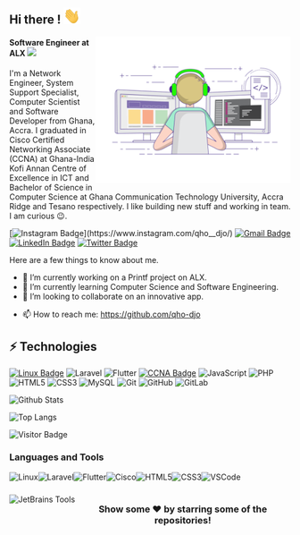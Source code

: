 ## Hi there ! <img src="https://github.com/inspirasiprogrammer/inspirasiprogrammer/blob/main/wave.gif" width="30px">
<img align="right" alt="GIF" src="https://raw.githubusercontent.com/devSouvik/devSouvik/master/gif3.gif" width="350" style="max-width: 100%;">
  <h4> Software Engineer at ALX <img src="https://media.giphy.com/media/WUlplcMpOCEmTGBtBW/giphy.gif" width="30"> </h4>
I'm a Network Engineer, System Support Specialist, Computer Scientist and Software Developer from Ghana, Accra. I graduated in Cisco Certified Networking Associate (CCNA) at Ghana-India Kofi Annan Centre of Excellence in ICT and Bachelor of Science in Computer Science at Ghana Communication Technology University, Accra Ridge and Tesano respectively. I like building new stuff and working  in  team. I am curious 😉.
<br />

[![Instagram Badge](https://img.shields.io/badge/-@qho__djo-001F3F?style=flat-square&logo=instagram&logoColor=white&link=[https://www.instagram.com/qho__djo/](https://www.instagram.com/qho__djo/))](https://www.instagram.com/qho__djo/)
[![Gmail Badge](https://img.shields.io/badge/-kennyfrempong@gmail.com-800000?style=flat-square&logo=Gmail&logoColor=white&link=mailto:kennyfrempong@gmail.com)](mailto:kennyfrempong@gmail.com)
[![LinkedIn Badge](https://img.shields.io/badge/-Kennyfrempong-blue?style=flat-square&logo=linkedin&logoColor=white&link=https://www.linkedin.com/in/kenny-frempong-8b8976121/)](https://www.linkedin.com/in/kenny-frempong-8b8976121/)
[![Twitter Badge](https://img.shields.io/badge/-@qho__djo-333333?style=flat-square&logo=twitter&logoColor=white&link=https://twitter.com/qho__djo)](https://twitter.com/qho__djo)



Here are a few things to know about me.
<!--
<a href="https://bmc.link/evansow2001" target="_blank"><img src="https://cdn.buymeacoffee.com/buttons/v2/default-yellow.png" alt="Buy Me A Coffee" height="60px" width="217px" ></a>

### You can find my stuff here :leaves:

- My Personal Website :yum: [Kwasicodes.com](https://evans-kwasi.netlify.app)


Here are some ideas to get you started:
-->
- 🔭 I’m currently working on a Printf project on ALX.
- 🌱 I’m currently learning Computer Science and Software Engineering.
- 👯 I’m looking to collaborate on an innovative app.
<!--
- 🤔 I’m looking for help with ...
- 💬 Ask me about ...
-->
- 📫 How to reach me: https://github.com/qho-djo
<!--
- 😄 Pronouns: ...
- ⚡ Fun fact: ...
-->

## ⚡ Technologies

<!--- just --->

[![Linux Badge](https://img.shields.io/badge/-Linux-FCC624?style=flat-square&logo=linux&logoColor=white)](YourLinuxLink)
![Laravel](https://img.shields.io/badge/-Laravel-00599C?style=flat-square&logo=Laravel)
![Flutter](https://img.shields.io/badge/-Flutter-black?style=flat-square&logo=flutter)
[![CCNA Badge](https://img.shields.io/badge/-CCNA-1A98C9?style=flat-square&logo=cisco&logoColor=white)](YourCCNALink)
![JavaScript](https://img.shields.io/badge/-JavaScript-black?style=flat-square&logo=javascript)
![PHP](https://img.shields.io/badge/-PHP-black?style=flat-square&logo=php)
![HTML5](https://img.shields.io/badge/-HTML5-E34F26?style=flat-square&logo=html5&logoColor=white)
![CSS3](https://img.shields.io/badge/-CSS3-1572B6?style=flat-square&logo=css3)
![MySQL](https://img.shields.io/badge/-MySQL-black?style=flat-square&logo=mysql)
![Git](https://img.shields.io/badge/-Git-black?style=flat-square&logo=git)
![GitHub](https://img.shields.io/badge/-GitHub-181717?style=flat-square&logo=github)
![GitLab](https://img.shields.io/badge/-GitLab-FCA121?style=flat-square&logo=gitlab)


![Github Stats](https://github-readme-stats.vercel.app/api?username=qho-djo&count_private=true&show_icons=true&include_all_commits=true)

![Top Langs](https://github-readme-stats.vercel.app/api/top-langs/?username=qho-djo&hide=TeX&layout=compact)

![Visitor Badge](https://komarev.com/ghpvc/?username=qho-djo0&color=800080)

### Languages and Tools

<img align="left" src="https://simpleicons.org/icons/linux.svg" alt="Linux" height="40px" />
<img align="left" src="https://simpleicons.org/icons/laravel.svg" alt="Laravel" height="40px" />
<img align="left" src="https://simpleicons.org/icons/flutter.svg" alt="Flutter" height="40px" />
<img align="left" src="https://simpleicons.org/icons/cisco.svg" alt="Cisco" height="40px" />
<img align="left" src="https://simpleicons.org/icons/html5.svg" alt="HTML5" height="40px" />
<img align="left" src="https://simpleicons.org/icons/css3.svg" alt="CSS3" height="40px" />
<img align="left" src="https://simpleicons.org/icons/visualstudiocode.svg" alt="VSCode" height="40px" />
<img align="left" src="https://simpleicons.org/icons/jetbrains.svg" alt="JetBrains Tools" height="40px" />
<br />

#

<div align="center">

### Show some ❤️ by starring some of the repositories!

</div>
